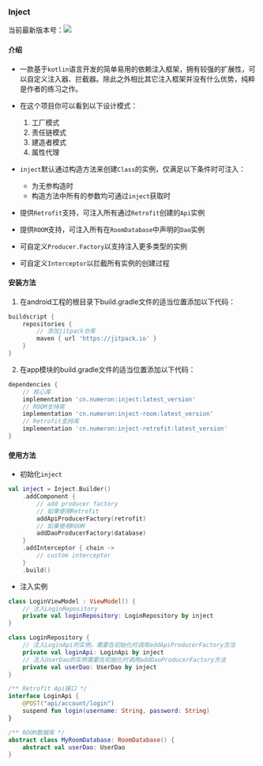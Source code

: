 ### Inject

当前最新版本号：[![](https://jitpack.io/v/cn.numeron/inject.svg)](https://jitpack.io/#cn.numeron/inject)

#### 介绍

* 一款基于`kotlin`语言开发的简单易用的依赖注入框架，拥有较强的扩展性，可以自定义注入器、拦截器。除此之外相比其它注入框架并没有什么优势，纯粹是作者的练习之作。
* 在这个项目你可以看到以下设计模式：
  1. 工厂模式
  2. 责任链模式
  3. 建造者模式
  4. 属性代理

* `inject`默认通过构造方法来创建`Class`的实例，仅满足以下条件时可注入：
    - 为无参构造时
    - 构造方法中所有的参数均可通过`inject`获取时
    
* 提供`Retrofit`支持，可注入所有通过`Retrofit`创建的`Api`实例
* 提供`ROOM`支持，可注入所有在`RoomDatabase`中声明的`Dao`实例
* 可自定义`Producer.Factory`以支持注入更多类型的实例
* 可自定义`Interceptor`以拦截所有实例的创建过程
#### 安装方法

1. 在android工程的根目录下build.gradle文件的适当位置添加以下代码：

```groovy
buildscript {
    repositories {
        // 添加jitpack仓库
        maven { url 'https://jitpack.io' }
    }
}
```

2. 在app模块的build.gradle文件的适当位置添加以下代码：

```groovy
dependencies {
    // 核心库
    implementation 'cn.numeron:inject:latest_version'
    // ROOM支持库
    implementation 'cn.numeron:inject-room:latest_version'
    // Retrofit支持库
    implementation 'cn.numeron:inject-retrofit:latest_version'
}

```

#### 使用方法

* 初始化`inject`

```kotlin
val inject = Inject.Builder()
    .addComponent {
        // add producer factory
        // 如果使用Retrofit
        addApiProducerFactory(retrofit)
        // 如果使用ROOM
        addDaoProducerFactory(database)
    }
    .addInterceptor { chain ->
        // custom interceptor
    }
    .build()
```

* 注入实例

```kotlin
class LoginViewModel : ViewModel() {
    // 注入LoginRepository
    private val loginRepository: LoginRepository by inject
}

class LoginRepository {
    // 注入LoginApi的实例，需要在初始化时调用addApiProducerFactory方法
    private val loginApi: LoginApi by inject
    // 注入UserDao的实例需要在初始化时调用addDaoProducerFactory方法
    private val userDao: UserDao by inject
}

/** Retrofit Api接口 */
interface LoginApi {
    @POST("api/account/login")
    suspend fun login(username: String, password: String)
}

/** ROOM数据库 */
abstract class MyRoomDatabase: RoomDatabase() {
    abstract val userDao: UserDao
}
```